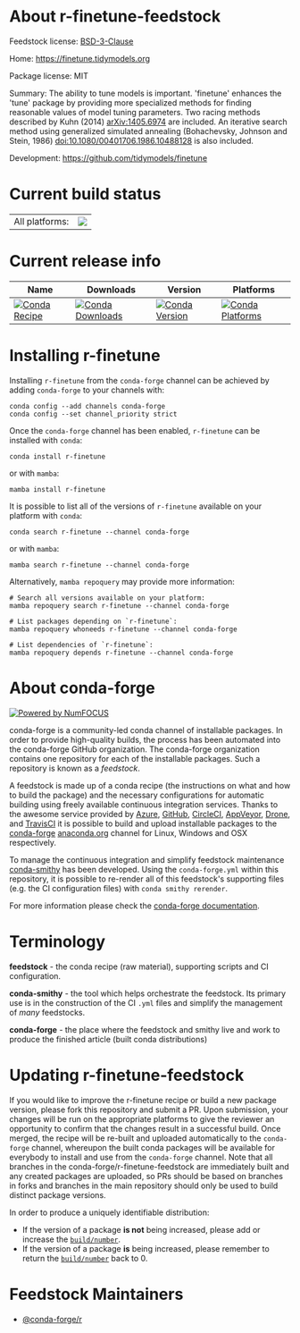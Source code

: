 About r-finetune-feedstock
==========================

Feedstock license: [BSD-3-Clause](https://github.com/conda-forge/r-finetune-feedstock/blob/main/LICENSE.txt)

Home: https://finetune.tidymodels.org

Package license: MIT

Summary: The ability to tune models is important. 'finetune' enhances the 'tune' package by providing more specialized methods for finding reasonable values of model tuning parameters.  Two racing methods described by Kuhn (2014) <arXiv:1405.6974> are included. An iterative search method using generalized simulated annealing (Bohachevsky, Johnson and Stein, 1986) <doi:10.1080/00401706.1986.10488128> is also included.

Development: https://github.com/tidymodels/finetune

Current build status
====================


<table><tr><td>All platforms:</td>
    <td>
      <a href="https://dev.azure.com/conda-forge/feedstock-builds/_build/latest?definitionId=19514&branchName=main">
        <img src="https://dev.azure.com/conda-forge/feedstock-builds/_apis/build/status/r-finetune-feedstock?branchName=main">
      </a>
    </td>
  </tr>
</table>

Current release info
====================

| Name | Downloads | Version | Platforms |
| --- | --- | --- | --- |
| [![Conda Recipe](https://img.shields.io/badge/recipe-r--finetune-green.svg)](https://anaconda.org/conda-forge/r-finetune) | [![Conda Downloads](https://img.shields.io/conda/dn/conda-forge/r-finetune.svg)](https://anaconda.org/conda-forge/r-finetune) | [![Conda Version](https://img.shields.io/conda/vn/conda-forge/r-finetune.svg)](https://anaconda.org/conda-forge/r-finetune) | [![Conda Platforms](https://img.shields.io/conda/pn/conda-forge/r-finetune.svg)](https://anaconda.org/conda-forge/r-finetune) |

Installing r-finetune
=====================

Installing `r-finetune` from the `conda-forge` channel can be achieved by adding `conda-forge` to your channels with:

```
conda config --add channels conda-forge
conda config --set channel_priority strict
```

Once the `conda-forge` channel has been enabled, `r-finetune` can be installed with `conda`:

```
conda install r-finetune
```

or with `mamba`:

```
mamba install r-finetune
```

It is possible to list all of the versions of `r-finetune` available on your platform with `conda`:

```
conda search r-finetune --channel conda-forge
```

or with `mamba`:

```
mamba search r-finetune --channel conda-forge
```

Alternatively, `mamba repoquery` may provide more information:

```
# Search all versions available on your platform:
mamba repoquery search r-finetune --channel conda-forge

# List packages depending on `r-finetune`:
mamba repoquery whoneeds r-finetune --channel conda-forge

# List dependencies of `r-finetune`:
mamba repoquery depends r-finetune --channel conda-forge
```


About conda-forge
=================

[![Powered by
NumFOCUS](https://img.shields.io/badge/powered%20by-NumFOCUS-orange.svg?style=flat&colorA=E1523D&colorB=007D8A)](https://numfocus.org)

conda-forge is a community-led conda channel of installable packages.
In order to provide high-quality builds, the process has been automated into the
conda-forge GitHub organization. The conda-forge organization contains one repository
for each of the installable packages. Such a repository is known as a *feedstock*.

A feedstock is made up of a conda recipe (the instructions on what and how to build
the package) and the necessary configurations for automatic building using freely
available continuous integration services. Thanks to the awesome service provided by
[Azure](https://azure.microsoft.com/en-us/services/devops/), [GitHub](https://github.com/),
[CircleCI](https://circleci.com/), [AppVeyor](https://www.appveyor.com/),
[Drone](https://cloud.drone.io/welcome), and [TravisCI](https://travis-ci.com/)
it is possible to build and upload installable packages to the
[conda-forge](https://anaconda.org/conda-forge) [anaconda.org](https://anaconda.org/)
channel for Linux, Windows and OSX respectively.

To manage the continuous integration and simplify feedstock maintenance
[conda-smithy](https://github.com/conda-forge/conda-smithy) has been developed.
Using the ``conda-forge.yml`` within this repository, it is possible to re-render all of
this feedstock's supporting files (e.g. the CI configuration files) with ``conda smithy rerender``.

For more information please check the [conda-forge documentation](https://conda-forge.org/docs/).

Terminology
===========

**feedstock** - the conda recipe (raw material), supporting scripts and CI configuration.

**conda-smithy** - the tool which helps orchestrate the feedstock.
                   Its primary use is in the construction of the CI ``.yml`` files
                   and simplify the management of *many* feedstocks.

**conda-forge** - the place where the feedstock and smithy live and work to
                  produce the finished article (built conda distributions)


Updating r-finetune-feedstock
=============================

If you would like to improve the r-finetune recipe or build a new
package version, please fork this repository and submit a PR. Upon submission,
your changes will be run on the appropriate platforms to give the reviewer an
opportunity to confirm that the changes result in a successful build. Once
merged, the recipe will be re-built and uploaded automatically to the
`conda-forge` channel, whereupon the built conda packages will be available for
everybody to install and use from the `conda-forge` channel.
Note that all branches in the conda-forge/r-finetune-feedstock are
immediately built and any created packages are uploaded, so PRs should be based
on branches in forks and branches in the main repository should only be used to
build distinct package versions.

In order to produce a uniquely identifiable distribution:
 * If the version of a package **is not** being increased, please add or increase
   the [``build/number``](https://docs.conda.io/projects/conda-build/en/latest/resources/define-metadata.html#build-number-and-string).
 * If the version of a package **is** being increased, please remember to return
   the [``build/number``](https://docs.conda.io/projects/conda-build/en/latest/resources/define-metadata.html#build-number-and-string)
   back to 0.

Feedstock Maintainers
=====================

* [@conda-forge/r](https://github.com/conda-forge/r/)

